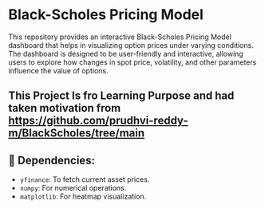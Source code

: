 # Black-Scholes Pricing Model

This repository provides an interactive Black-Scholes Pricing Model dashboard that helps in visualizing option prices under varying conditions. The dashboard is designed to be user-friendly and interactive, allowing users to explore how changes in spot price, volatility, and other parameters influence the value of options.

## This Project Is fro Learning Purpose and had taken motivation from https://github.com/prudhvi-reddy-m/BlackScholes/tree/main


## 🔧 Dependencies:

- `yfinance`: To fetch current asset prices.
- `numpy`: For numerical operations.
- `matplotlib`: For heatmap visualization.


